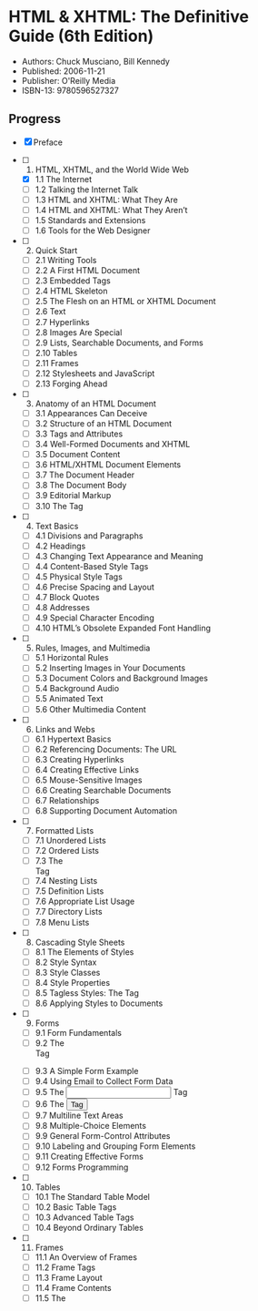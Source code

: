 # HTML & XHTML: The Definitive Guide (6th Edition)

- Authors: Chuck Musciano, Bill Kennedy
- Published: 2006-11-21
- Publisher: O'Reilly Media
- ISBN-13: 9780596527327

## Progress

- [x] Preface

- [ ] 1. HTML, XHTML, and the World Wide Web
  - [x] 1.1 The Internet
  - [ ] 1.2 Talking the Internet Talk
  - [ ] 1.3 HTML and XHTML: What They Are
  - [ ] 1.4 HTML and XHTML: What They Aren’t
  - [ ] 1.5 Standards and Extensions
  - [ ] 1.6 Tools for the Web Designer

- [ ] 2. Quick Start
  - [ ] 2.1 Writing Tools
  - [ ] 2.2 A First HTML Document
  - [ ] 2.3 Embedded Tags
  - [ ] 2.4 HTML Skeleton
  - [ ] 2.5 The Flesh on an HTML or XHTML Document
  - [ ] 2.6 Text
  - [ ] 2.7 Hyperlinks
  - [ ] 2.8 Images Are Special
  - [ ] 2.9 Lists, Searchable Documents, and Forms
  - [ ] 2.10 Tables
  - [ ] 2.11 Frames
  - [ ] 2.12 Stylesheets and JavaScript
  - [ ] 2.13 Forging Ahead

- [ ] 3. Anatomy of an HTML Document
  - [ ] 3.1 Appearances Can Deceive
  - [ ] 3.2 Structure of an HTML Document
  - [ ] 3.3 Tags and Attributes
  - [ ] 3.4 Well-Formed Documents and XHTML
  - [ ] 3.5 Document Content
  - [ ] 3.6 HTML/XHTML Document Elements
  - [ ] 3.7 The Document Header
  - [ ] 3.8 The Document Body
  - [ ] 3.9 Editorial Markup
  - [ ] 3.10 The <bdo> Tag

- [ ] 4. Text Basics
  - [ ] 4.1 Divisions and Paragraphs
  - [ ] 4.2 Headings
  - [ ] 4.3 Changing Text Appearance and Meaning
  - [ ] 4.4 Content-Based Style Tags
  - [ ] 4.5 Physical Style Tags
  - [ ] 4.6 Precise Spacing and Layout
  - [ ] 4.7 Block Quotes
  - [ ] 4.8 Addresses
  - [ ] 4.9 Special Character Encoding
  - [ ] 4.10 HTML’s Obsolete Expanded Font Handling

- [ ] 5. Rules, Images, and Multimedia
  - [ ] 5.1 Horizontal Rules
  - [ ] 5.2 Inserting Images in Your Documents
  - [ ] 5.3 Document Colors and Background Images
  - [ ] 5.4 Background Audio
  - [ ] 5.5 Animated Text
  - [ ] 5.6 Other Multimedia Content

- [ ] 6. Links and Webs
  - [ ] 6.1 Hypertext Basics
  - [ ] 6.2 Referencing Documents: The URL
  - [ ] 6.3 Creating Hyperlinks
  - [ ] 6.4 Creating Effective Links
  - [ ] 6.5 Mouse-Sensitive Images
  - [ ] 6.6 Creating Searchable Documents
  - [ ] 6.7 Relationships
  - [ ] 6.8 Supporting Document Automation

- [ ] 7. Formatted Lists
  - [ ] 7.1 Unordered Lists
  - [ ] 7.2 Ordered Lists
  - [ ] 7.3 The <li> Tag
  - [ ] 7.4 Nesting Lists
  - [ ] 7.5 Definition Lists
  - [ ] 7.6 Appropriate List Usage
  - [ ] 7.7 Directory Lists
  - [ ] 7.8 Menu Lists

- [ ] 8. Cascading Style Sheets
  - [ ] 8.1 The Elements of Styles
  - [ ] 8.2 Style Syntax
  - [ ] 8.3 Style Classes
  - [ ] 8.4 Style Properties
  - [ ] 8.5 Tagless Styles: The <span> Tag
  - [ ] 8.6 Applying Styles to Documents

- [ ] 9. Forms
  - [ ] 9.1 Form Fundamentals
  - [ ] 9.2 The <form> Tag
  - [ ] 9.3 A Simple Form Example
  - [ ] 9.4 Using Email to Collect Form Data
  - [ ] 9.5 The <input> Tag
  - [ ] 9.6 The <button> Tag
  - [ ] 9.7 Multiline Text Areas
  - [ ] 9.8 Multiple-Choice Elements
  - [ ] 9.9 General Form-Control Attributes
  - [ ] 9.10 Labeling and Grouping Form Elements
  - [ ] 9.11 Creating Effective Forms
  - [ ] 9.12 Forms Programming

- [ ] 10. Tables
  - [ ] 10.1 The Standard Table Model
  - [ ] 10.2 Basic Table Tags
  - [ ] 10.3 Advanced Table Tags
  - [ ] 10.4 Beyond Ordinary Tables

- [ ] 11. Frames
  - [ ] 11.1 An Overview of Frames
  - [ ] 11.2 Frame Tags
  - [ ] 11.3 Frame Layout
  - [ ] 11.4 Frame Contents
  - [ ] 11.5 The <noframes> Tag
  - [ ] 11.6 Inline Frames
  - [ ] 11.7 Named Frame or Window Targets
  - [ ] 11.8 XFrames

- [ ] 12. Executable Content
  - [ ] 12.1 Applets and Objects
  - [ ] 12.2 Embedded Content
  - [ ] 12.3 JavaScript
  - [ ] 12.4 JavaScript Stylesheets (Antiquated)

- [ ] 13. Dynamic Documents
  - [ ] 13.1 An Overview of Dynamic Documents
  - [ ] 13.2 Client-Pull Documents
  - [ ] 13.3 Server-Push Documents

- [ ] 14. Mobile Devices
  - [ ] 14.1 The Mobile Web
  - [ ] 14.2 Device Considerations
  - [ ] 14.3 XHTML Basic
  - [ ] 14.4 Effective Mobile Web Design

- [ ] 15. XML
  - [ ] 15.1 Languages and Metalanguages
  - [ ] 15.2 Documents and DTDs
  - [ ] 15.3 Understanding XML DTDs
  - [ ] 15.4 Element Grammar
  - [ ] 15.5 Element Attributes
  - [ ] 15.6 Conditional Sections
  - [ ] 15.7 Building an XML DTD
  - [ ] 15.8 Using XML

- [ ] 16. XHTML
  - [ ] 16.1 Why XHTML?
  - [ ] 16.2 Creating XHTML Documents
  - [ ] 16.3 HTML Versus XHTML
  - [ ] 16.4 XHTML 1.1
  - [ ] 16.5 Should You Use XHTML?

- [ ] 17. Tips, Tricks, and Hacks
  - [ ] 17.1 Top of the Tips
  - [ ] 17.2 Cleaning Up After Your HTML Editor
  - [ ] 17.3 Tricks with Tables
  - [ ] 17.4 Tricks with Windows and Frames

- [ ] A. HTML Grammar
- [ ] B. HTML/XHTML Tag Quick Reference
- [ ] C. Cascading Style Sheet Properties Quick Reference
- [ ] D. The HTML 4.01 DTD
- [ ] E. The XHTML 1.0 DTD
- [ ] F. Character Entities
- [ ] G. Color Names and Values
- [ ] H. Netscape Layout Extensions
- [ ] Index

## Notes

XHTML: An XML markup language that mirrors or extends HTML.  
Strunk and White: Authors of "The Elements of Style", a very influential style guide for American English, written in 1959.  

Element types and tags are technically different things according to the standard. The contents of a tag, called attributes, affect the element type's contents.

subsume: To take up into or under, as particular under universal.  
nadir: The lowest point; the time of greatest depression.  
abortive: Failing in its effect; miscarrying; unsuccessful.  

> XML provides a way to create new, standards-based markup languages that don't take an act of the W3C to implement. 
For nontraditional content like musical notation or mathematical expressions.  

> The paradox in all this is that even the HTML 4.01 standard is not the definitive resource.

Common Gateway Interface (CGI): An interface specification that enables web servers to execute an external program to process HTTP user requests. The external programs are called CGI scripts. URLs denote CGI scripts.  
CD-ROM: a read-only optical media format that uses CDs to store data.  
Maverick: A young cow or bull that has not been branded and is unclaimed or wild.  

meteoric: Flashing; transient and brilliant; like a meteor.
intranet: A private network using the same software and protocols as the Internet.
extranet: Network that uses the Internet to provide services but restricts access to members.

The main benefits of HTML over existing Internet technologies were that it unified pictures, sounds and text into one documentand enabled hypertext linking, where documents reference other documents.  
Hypertext: Text displayed on a computer display with references to other text that the reader can immediately access.

> less rummaging, more productive time online.

netiquette: Internet etiquette, prohibiting such things as spam email, commonly upheld in the Internet's old times.

